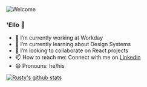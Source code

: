 ![Welcome](https://github.com/vibdev/vibdev/blob/main/welcome.svg)

### 'Ello 👋


- 🔭 I’m currently working at Workday
- 🌱 I’m currently learning about Design Systems
- 👯 I’m looking to collaborate on React projects
- 📫 How to reach me: Connect with me on [Linkedin](https://www.linkedin.com/in/vibdev/)
- 😄 Pronouns: he/his

[![Rusty's github stats](https://github-readme-stats.vercel.app/api?username=vibdev&count_private=true&show_icons=true&theme=nord&hide_rank=false)](https://github.com/vibdev/github-readme-stats)

<!-- [![Top Langs](https://github-readme-stats.vercel.app/api/top-langs/?username=vibdev&show_icons=true&theme=nord)](https://github.com/anuraghazra/github-readme-stats) -->

